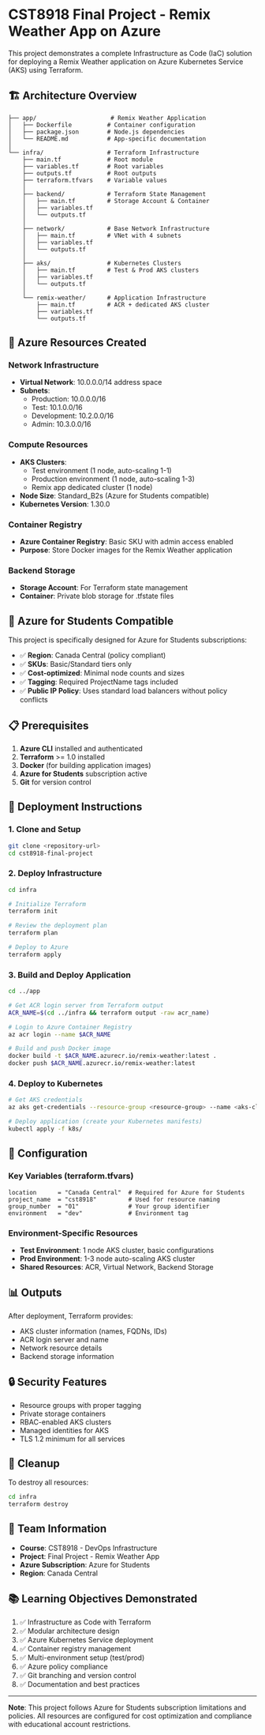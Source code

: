 # CST8918 Final Project - Remix Weather App on Azure

This project demonstrates a complete Infrastructure as Code (IaC) solution for deploying a Remix Weather application on Azure Kubernetes Service (AKS) using Terraform.

## 🏗️ Architecture Overview

```
├── app/                     # Remix Weather Application
│   ├── Dockerfile          # Container configuration
│   ├── package.json        # Node.js dependencies
│   └── README.md           # App-specific documentation
│
└── infra/                  # Terraform Infrastructure
    ├── main.tf             # Root module
    ├── variables.tf        # Root variables
    ├── outputs.tf          # Root outputs
    ├── terraform.tfvars    # Variable values
    │
    ├── backend/            # Terraform State Management
    │   ├── main.tf         # Storage Account & Container
    │   ├── variables.tf
    │   └── outputs.tf
    │
    ├── network/            # Base Network Infrastructure
    │   ├── main.tf         # VNet with 4 subnets
    │   ├── variables.tf
    │   └── outputs.tf
    │
    ├── aks/                # Kubernetes Clusters
    │   ├── main.tf         # Test & Prod AKS clusters
    │   ├── variables.tf
    │   └── outputs.tf
    │
    └── remix-weather/      # Application Infrastructure
        ├── main.tf         # ACR + dedicated AKS cluster
        ├── variables.tf
        └── outputs.tf
```

## 🚀 Azure Resources Created

### Network Infrastructure
- **Virtual Network**: 10.0.0.0/14 address space
- **Subnets**: 
  - Production: 10.0.0.0/16
  - Test: 10.1.0.0/16 
  - Development: 10.2.0.0/16
  - Admin: 10.3.0.0/16

### Compute Resources
- **AKS Clusters**: 
  - Test environment (1 node, auto-scaling 1-1)
  - Production environment (1 node, auto-scaling 1-3)
  - Remix app dedicated cluster (1 node)
- **Node Size**: Standard_B2s (Azure for Students compatible)
- **Kubernetes Version**: 1.30.0

### Container Registry
- **Azure Container Registry**: Basic SKU with admin access enabled
- **Purpose**: Store Docker images for the Remix Weather application

### Backend Storage
- **Storage Account**: For Terraform state management
- **Container**: Private blob storage for .tfstate files

## 🎯 Azure for Students Compatible

This project is specifically designed for Azure for Students subscriptions:

- ✅ **Region**: Canada Central (policy compliant)
- ✅ **SKUs**: Basic/Standard tiers only
- ✅ **Cost-optimized**: Minimal node counts and sizes
- ✅ **Tagging**: Required ProjectName tags included
- ✅ **Public IP Policy**: Uses standard load balancers without policy conflicts

## 📋 Prerequisites

1. **Azure CLI** installed and authenticated
2. **Terraform** >= 1.0 installed
3. **Docker** (for building application images)
4. **Azure for Students** subscription active
5. **Git** for version control

## 🚀 Deployment Instructions

### 1. Clone and Setup
```bash
git clone <repository-url>
cd cst8918-final-project
```

### 2. Deploy Infrastructure
```bash
cd infra

# Initialize Terraform
terraform init

# Review the deployment plan
terraform plan

# Deploy to Azure
terraform apply
```

### 3. Build and Deploy Application
```bash
cd ../app

# Get ACR login server from Terraform output
ACR_NAME=$(cd ../infra && terraform output -raw acr_name)

# Login to Azure Container Registry
az acr login --name $ACR_NAME

# Build and push Docker image
docker build -t $ACR_NAME.azurecr.io/remix-weather:latest .
docker push $ACR_NAME.azurecr.io/remix-weather:latest
```

### 4. Deploy to Kubernetes
```bash
# Get AKS credentials
az aks get-credentials --resource-group <resource-group> --name <aks-cluster-name>

# Deploy application (create your Kubernetes manifests)
kubectl apply -f k8s/
```

## 🔧 Configuration

### Key Variables (terraform.tfvars)
```hcl
location      = "Canada Central"  # Required for Azure for Students
project_name  = "cst8918"         # Used for resource naming
group_number  = "01"              # Your group identifier
environment   = "dev"             # Environment tag
```

### Environment-Specific Resources
- **Test Environment**: 1 node AKS cluster, basic configurations
- **Prod Environment**: 1-3 node auto-scaling AKS cluster
- **Shared Resources**: ACR, Virtual Network, Backend Storage

## 📊 Outputs

After deployment, Terraform provides:
- AKS cluster information (names, FQDNs, IDs)
- ACR login server and name
- Network resource details
- Backend storage information

## 🔒 Security Features

- Resource groups with proper tagging
- Private storage containers
- RBAC-enabled AKS clusters
- Managed identities for AKS
- TLS 1.2 minimum for all services

## 🧹 Cleanup

To destroy all resources:
```bash
cd infra
terraform destroy
```

## 👥 Team Information

- **Course**: CST8918 - DevOps Infrastructure
- **Project**: Final Project - Remix Weather App
- **Azure Subscription**: Azure for Students
- **Region**: Canada Central

## 📚 Learning Objectives Demonstrated

1. ✅ Infrastructure as Code with Terraform
2. ✅ Modular architecture design
3. ✅ Azure Kubernetes Service deployment
4. ✅ Container registry management
5. ✅ Multi-environment setup (test/prod)
6. ✅ Azure policy compliance
7. ✅ Git branching and version control
8. ✅ Documentation and best practices

---

**Note**: This project follows Azure for Students subscription limitations and policies. All resources are configured for cost optimization and compliance with educational account restrictions.

